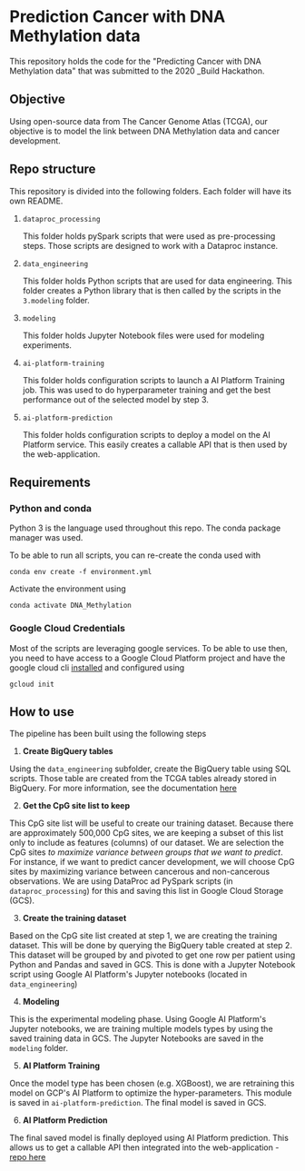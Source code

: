 # Prediction Cancer with DNA Methylation data

This repository holds the code for the "Predicting Cancer with DNA Methylation data" that 
was submitted to the 2020 _Build Hackathon.

## Objective
Using open-source data from The Cancer Genome Atlas (TCGA), our objective is to model the link between 
DNA Methylation data and cancer development.

## Repo structure

This repository is divided into the following folders. Each folder will have its own README.
 1. `dataproc_processing`
    
    This folder holds pySpark scripts that were used as pre-processing steps.
    Those scripts are designed to work with a Dataproc instance. 
 2. `data_engineering`
 
    This folder holds Python scripts that are used for data engineering.
    This folder creates a Python library that is then called by the scripts in the `3.modeling` folder. 
 3. `modeling`
    
    This folder holds Jupyter Notebook files were used for modeling experiments.
 4. `ai-platform-training`
 
    This folder holds configuration scripts to launch a AI Platform Training job.
    This was used to do hyperparameter training and get the best performance out of the selected model by step 3.
 5. `ai-platform-prediction`
    
    This folder holds configuration scripts to deploy a model on the AI Platform service.
    This easily creates a callable API that is then used by the web-application.

## Requirements

### Python and conda

Python 3 is the language used throughout this repo. The conda package manager was used.

To be able to run all scripts, you can re-create the conda used with
```
conda env create -f environment.yml
``` 

Activate the environment using

```
conda activate DNA_Methylation
```


### Google Cloud Credentials

Most of the scripts are leveraging google services. To be able to use then, you need to have access
to a Google Cloud Platform project and have the google cloud cli [installed](https://cloud.google.com/sdk/)
and configured using

```
gcloud init
```

## How to use

The pipeline has been built using the following steps
 1. **Create BigQuery tables**
 
   Using the `data_engineering` subfolder, create the BigQuery table using SQL scripts.
   Those table are created from the TCGA tables already stored in BigQuery.
   For more information, see the documentation [here](https://isb-cancer-genomics-cloud.readthedocs.io/en/latest/sections/BigQuery.html)

 2. **Get the CpG site list to keep**
 
   This CpG site list will be useful to create our training dataset.
   Because there are approximately 500,000 CpG sites, we are keeping a subset of this list only to include as features (columns) of our dataset.
   We are selection the CpG sites *to maximize variance between groups that we want to predict*.
   For instance, if we want to predict cancer development, we will choose CpG sites by maximizing variance between cancerous and non-cancerous observations.
   We are using DataProc ad PySpark scripts (in `dataproc_processing`) for this and saving this list in Google Cloud Storage (GCS).
 
 3. **Create the training dataset**
 
   Based on the CpG site list created at step 1, we are creating the training dataset.
   This will be done by querying the BigQuery table created at step 2. This dataset will be grouped by and pivoted to get one row per patient using Python and Pandas and saved in GCS. 
   This is done with a Jupyter Notebook script using Google AI Platform's Jupyter notebooks (located in `data_engineering`)
 
 4. **Modeling**
 
   This is the experimental modeling phase.
   Using Google AI Platform's Jupyter notebooks, we are training multiple models types by using the saved training data in GCS.
   The Jupyter Notebooks are saved in the `modeling` folder.
 
 5. **AI Platform Training**
 
   Once the model type has been chosen (e.g. XGBoost), we are retraining this model on GCP's AI Platform to optimize the hyper-parameters.
   This module is saved in `ai-platform-prediction`. The final model is saved in GCS.
 
 6. **AI Platform Prediction**
 
   The final saved model is finally deployed using AI Platform prediction.
   This allows us to get a callable API then integrated into the web-application - [repo here](https://github.com/Jeremy0dell/build-hackathon)
